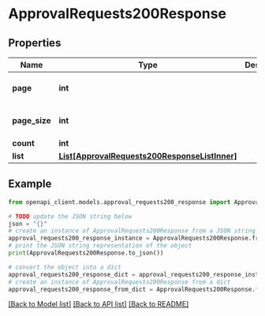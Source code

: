 # ApprovalRequests200Response


## Properties

Name | Type | Description | Notes
------------ | ------------- | ------------- | -------------
**page** | **int** |  | [optional] [default to 0]
**page_size** | **int** |  | [optional] [default to 20]
**count** | **int** |  | [optional] 
**list** | [**List[ApprovalRequests200ResponseListInner]**](ApprovalRequests200ResponseListInner.md) |  | [optional] 

## Example

```python
from openapi_client.models.approval_requests200_response import ApprovalRequests200Response

# TODO update the JSON string below
json = "{}"
# create an instance of ApprovalRequests200Response from a JSON string
approval_requests200_response_instance = ApprovalRequests200Response.from_json(json)
# print the JSON string representation of the object
print(ApprovalRequests200Response.to_json())

# convert the object into a dict
approval_requests200_response_dict = approval_requests200_response_instance.to_dict()
# create an instance of ApprovalRequests200Response from a dict
approval_requests200_response_from_dict = ApprovalRequests200Response.from_dict(approval_requests200_response_dict)
```
[[Back to Model list]](../README.md#documentation-for-models) [[Back to API list]](../README.md#documentation-for-api-endpoints) [[Back to README]](../README.md)


